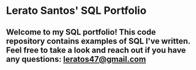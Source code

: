 # Lerato Santos' SQL Portfolio

## Welcome to my SQL portfolio! This code repository contains examples of SQL I've written. Feel free to take a look and reach out if you have any questions: leratos47@gmail.com
